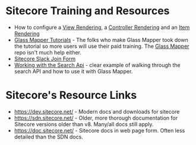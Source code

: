 # Sitecore Training and Resources

* How to configure a [View Rendering](http://www.matthewdresser.com/sitecore/carousel-sitecore-mvc-(part-1-view-renderings)), a [Controller Rendering](http://www.matthewdresser.com/sitecore/carousel-sitecore-mvc-(part-2-controller-renderings)) and an [Item Rendering](http://www.matthewdresser.com/sitecore/carousel-sitecore-mvc-(part-3-item-renderings))
* [Glass Mapper Tutorials](https://web.archive.org/web/20160327074206/http://glass.lu/Mapper/Sc/Tutorials) - The folks who make Glass Mapper took down the tutorial so more users will use their paid training. The [Glass Mapper](https://github.com/mikeedwards83/Glass.Mapper) repo isn't much help either. 
* [Sitecore Slack Join Form](https://docs.google.com/forms/d/1bAVDgP5-FhFh8ohPchHtifq-rz7EBkuPojAzdEofJyo/viewform?edit_requested=true)
* [Working with the Search Api](https://www.youtube.com/watch?v=4LDJC3M36gA) - clear example of walking through the search API and how to use it with Glass Mapper. 

# Sitecore's Resource Links

* https://dev.sitecore.net/ - Modern docs and downloads for sitecore
* https://sdn.sitecore.net/ - Older, more thorough documentation for Sitecore versions older than v8. Many/all docs still apply. 
* https://doc.sitecore.net/ - Sitecore docs in web page form. Often less detailed than the SDN docs. 
